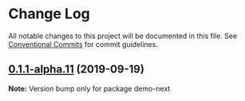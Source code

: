 # Change Log

All notable changes to this project will be documented in this file.
See [Conventional Commits](https://conventionalcommits.org) for commit guidelines.

## [0.1.1-alpha.11](https://github.com/tinacms/tinacms/compare/demo-next@0.1.1-alpha.10...demo-next@0.1.1-alpha.11) (2019-09-19)

**Note:** Version bump only for package demo-next
